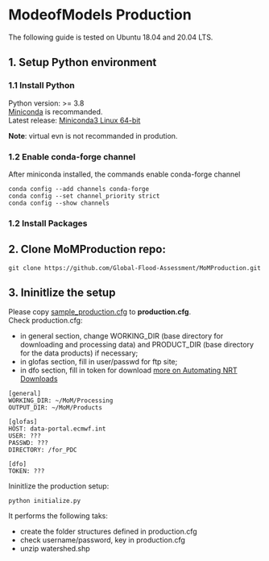 # ModeofModels Production
The following guide is tested on Ubuntu 18.04 and 20.04 LTS.
## 1. Setup Python environment
### 1.1 Install Python
Python version: >= 3.8  
[Miniconda](https://docs.conda.io/en/latest/miniconda.html) is recommanded.  
Latest release: [Miniconda3 Linux 64-bit](https://repo.anaconda.com/miniconda/Miniconda3-latest-Linux-x86_64.sh) 

**Note**: virtual evn is not recommanded in prodution.
### 1.2 Enable conda-forge channel
After miniconda installed, the commands enable conda-forge channel  
```
conda config --add channels conda-forge
conda config --set channel_priority strict
conda config --show channels
```
### 1.2 Install Packages

## 2. Clone MoMProduction repo:
```
git clone https://github.com/Global-Flood-Assessment/MoMProduction.git
```
## 3. Ininitlize the setup
Please copy [sample_production.cfg](https://github.com/Global-Flood-Assessment/MoMProduction/blob/main/sample_production.cfg) to **production.cfg**.  
Check production.cfg: 
- in general section, change WORKING_DIR (base directory for downloading and processing data) and PRODUCT_DIR (base directory for the data products) if necessary;
- in glofas section, fill in user/passwd for ftp site;  
- in dfo section, fill in token for download [more on Automating NRT Downloads](https://nrt4.modaps.eosdis.nasa.gov/archive/allData/61)  
```
[general]
WORKING_DIR: ~/MoM/Processing
OUTPUT_DIR: ~/MoM/Products

[glofas]
HOST: data-portal.ecmwf.int
USER: ???
PASSWD: ???
DIRECTORY: /for_PDC

[dfo]
TOKEN: ???
```
Ininitlize the production setup: 
```
python initialize.py
```
It performs the following taks:   
- create the folder structures defined in production.cfg
- check username/password, key in production.cfg
- unzip watershed.shp 

